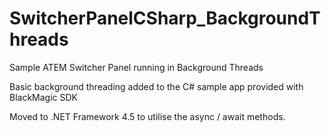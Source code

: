 # SwitcherPanelCSharp_BackgroundThreads
Sample ATEM Switcher Panel running in Background Threads

Basic background threading added to the C# sample app provided with BlackMagic SDK

Moved to .NET Framework 4.5 to utilise the async / await methods.
